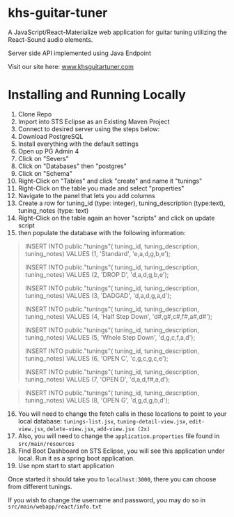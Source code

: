 khs-guitar-tuner
================

A JavaScript/React-Materialize web application for guitar tuning utilizing the React-Sound audio elements.

Server side API implemented using Java Endpoint

Visit our site here: www.khsguitartuner.com

Installing and Running Locally
================================

1. Clone Repo 
2. Import into STS Eclipse as an Existing Maven Project 
3. Connect to desired server using the steps below:
4. Download PostgreSQL
5. Install everything with the default settings
6. Open up PG Admin 4
7. Click on "Severs"
8. Click on "Databases" then "postgres"
9. Click on "Schema"
10. Right-Click on "Tables" and click "create" and name it "tunings"
11. Right-Click on the table you made and select "properties"
12. Navigate to the panel that lets you add columns
13. Create a row for tuning_id (type: integer), tuning_description (type:text), tuning_notes (type: text)
14. Right-Click on the table again an hover "scripts" and click on update script
15. then populate the database with the following information:

>    INSERT INTO public."tunings"(
>    tuning_id, tuning_description, tuning_notes)
>	VALUES (1, 'Standard', 'e,a,d,g,b,e');
>	
>	INSERT INTO public."tunings"(
>	tuning_id, tuning_description, tuning_notes)
>	VALUES (2, 'DROP D', 'd,a,d,g,b,e');
>	
>	INSERT INTO public."tunings"(
>	tuning_id, tuning_description, tuning_notes)
>	VALUES (3, 'DADGAD', 'd,a,d,g,a,d');
>	
>	INSERT INTO public."tunings"(
>	tuning_id, tuning_description, tuning_notes)
>	VALUES (4, 'Half Step Down', 'd#,g#,c#,f#,a#,d#');
>	
>	INSERT INTO public."tunings"(
>	tuning_id, tuning_description, tuning_notes)
>	VALUES (5, 'Whole Step Down', 'd,g,c,f,a,d');
>	
>	INSERT INTO public."tunings"(
>	tuning_id, tuning_description, tuning_notes)
>	VALUES (6, 'OPEN C', 'c,g,c,g,c,e');
>	
>	INSERT INTO public."tunings"(
>	tuning_id, tuning_description, tuning_notes)
>	VALUES (7, 'OPEN D', 'd,a,d,f#,a,d');

>	INSERT INTO public."tunings"(
>	tuning_id, tuning_description, tuning_notes)
>	VALUES (8, 'OPEN G', 'd,g,d,g,b,d');

16. You will need to change the fetch calls in these locations to point to your local database: `tunings-list.jsx`, `tuning-detail-view.jsx`, `edit-view.jsx`, `delete-view.jsx`, `add-view.jsx (2x)`
17. Also, you will need to change the `application.properties` file found in `src/main/resources`
18. Find Boot Dashboard on STS Eclipse, you will see this application under local. Run it as a spring boot application.
19. Use npm start to start application
  
Once started it should take you to `localhost:3000`, there you can choose from different tunings.

If you wish to change the username and password, you may do so in `src/main/webapp/react/info.txt`
